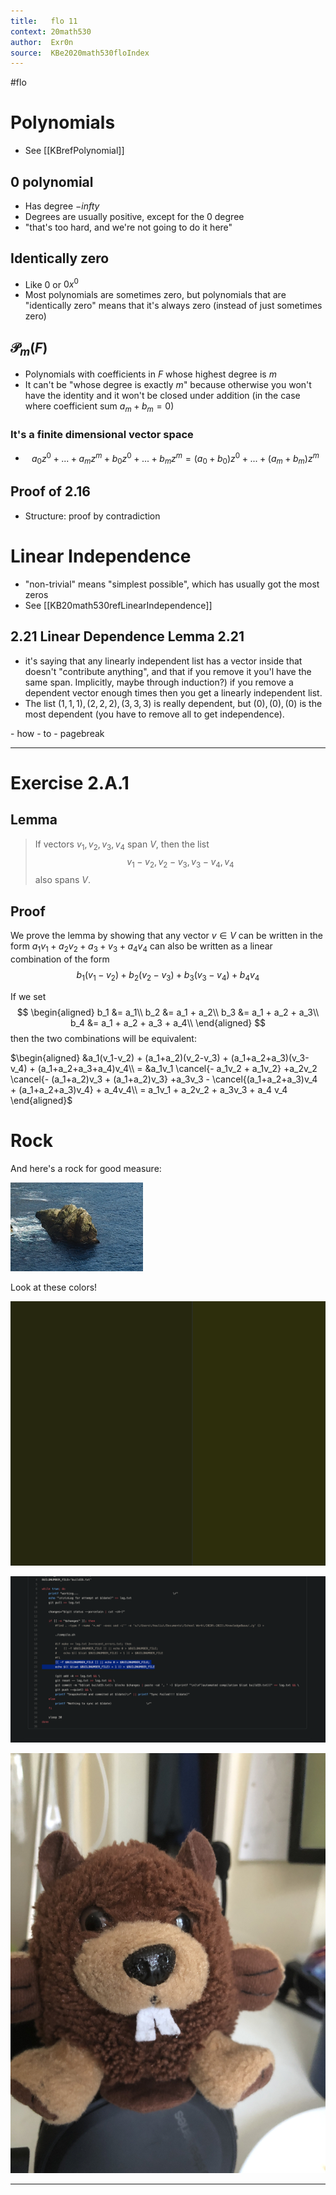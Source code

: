 ```yaml
---
title:   flo 11
context: 20math530
author:  Exr0n
source:  KBe2020math530floIndex
---
```


#flo 

# Polynomials 
- See [[KBrefPolynomial]]

## 0 polynomial
- Has degree $-infty$
- Degrees are usually positive, except for the $0$ degree
- "that's too hard, and we're not going to do it here"

## Identically zero
- Like $0$ or $0 x^0$
- Most polynomials are sometimes zero, but polynomials that are "identically zero" means that it's always zero (instead of just sometimes zero)

## $\mathcal{P}_m(F)$
- Polynomials with coefficients in $F$ whose highest degree is $m$
- It can't be "whose degree is exactly $m$" because otherwise you won't have the identity and it won't be closed under addition (in the case where coefficient sum $a_m + b_m = 0$)

### It's a finite dimensional vector space
- $$a_0z^0+...+a_mz^m + b_0z^0 + ... + b_mz^m = (a_0+b_0)z^0 + ... + (a_m+b_m)z^m$$

## Proof of 2.16
- Structure: proof by contradiction

# Linear Independence
- "non-trivial" means "simplest possible", which has usually got the most zeros
- See [[KB20math530refLinearIndependence]]

## 2.21 Linear Dependence Lemma 2.21
- it's saying that any linearly independent list has a vector inside that doesn't "contribute anything", and that if you remove it you'l have the same span. Implicitly, maybe through induction?) if you remove a dependent vector enough times then you get a linearly independent list.
- The list $(1, 1, 1), (2, 2, 2), (3, 3, 3)$ is really dependent, but $(0), (0), (0)$ is the most dependent (you have to remove all to get independence).

<p style="page-break-before: always"></p>
- how
- to
- pagebreak

---

# Exercise 2.A.1
## Lemma
> If vectors $v_1, v_2, v_3, v_4$ span $V$, then the list
> $$v_1-v_2, v_2-v_3, v_3-v_4, v_4$$
> also spans $V$.

## Proof
We prove the lemma by showing that any vector $v \in V$ can be written in the form $a_1v_1 + a_2v_2 + a_3+v_3 + a_4v_4$ can also be written as a linear combination of the form
$$
b_1 (v_1-v_2) + b_2 (v_2-v_3) + b_3(v_3-v_4) + b_4v_4
$$

If we set
$$
\begin{aligned}
b_1 &= a_1\\
b_2 &= a_1 + a_2\\
b_3 &= a_1 + a_2 + a_3\\
b_4 &= a_1 + a_2 + a_3 + a_4\\
\end{aligned}
$$
then the two combinations will be equivalent:

$\begin{aligned} &a_1(v_1-v_2) + (a_1+a_2)(v_2-v_3) + (a_1+a_2+a_3)(v_3-v_4) + (a_1+a_2+a_3+a_4)v_4\\ =  &a_1v_1 \cancel{- a_1v_2 + a_1v_2} +a_2v_2 \cancel{- (a_1+a_2)v_3 + (a_1+a_2)v_3} +a_3v_3 - \cancel{(a_1+a_2+a_3)v_4 + (a_1+a_2+a_3)v_4} + a_4v_4\\ = a_1v_1 + a_2v_2 + a_3v_3 + a_4 v_4 \end{aligned}$

# Rock
And here's a rock for good measure:

![](../2020MATH530/Pastedimage20200929160032.png)

Look at these colors!

![](../MISC/Pasted%20image%2020200929165411.png)

![](../MISC/Pasted%20image%2020200929165710.png)

![](../MISC/IMG_1417.jpg)

---
